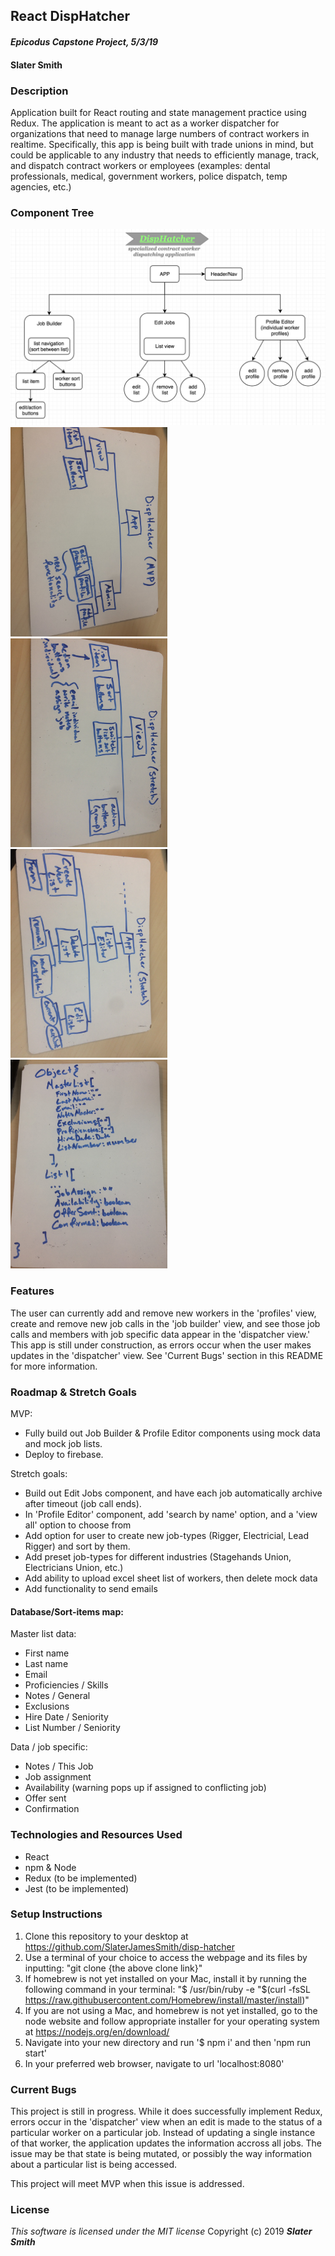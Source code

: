 ## React DispHatcher
#### _Epicodus Capstone Project, 5/3/19_

#### Slater Smith

### Description

Application built for React routing and state management practice using Redux. The application is meant to act as a worker dispatcher for organizations that need to manage large numbers of contract workers in realtime. Specifically, this app is being built with trade unions in mind, but could be applicable to any industry that needs to efficiently manage, track, and dispatch contract workers or employees (examples: dental professionals, medical, government workers, police dispatch, temp agencies, etc.)

### Component Tree

![Component Tree](./src/assets/images/disphatcher-tree.png)
<img src="./src/assets/images/wb1.JPG" alt="Whiteboarding" width="49.75%"/>
<img src="./src/assets/images/wb2.JPG" alt="Whiteboarding" width="49.75%"/>
<img src="./src/assets/images/wb3.JPG" alt="Whiteboarding" width="49.75%"/>
<img src="./src/assets/images/wb4.JPG" alt="Whiteboarding" width="49.75%"/>

### Features
The user can currently add and remove new workers in the 'profiles' view, create and remove new job calls in the 'job builder' view, and see those job calls and members with job specific data appear in the 'dispatcher view.' This app is still under construction, as errors occur when the user makes updates in the 'dispatcher' view. See 'Current Bugs' section in this README for more information.

### Roadmap & Stretch Goals
MVP:
- Fully build out Job Builder & Profile Editor components using mock data and mock job lists.
- Deploy to firebase.

Stretch goals:
- Build out Edit Jobs component, and have each job automatically archive after timeout (job call ends).
- In 'Profile Editor' component, add 'search by name' option, and a 'view all' option to choose from
- Add option for user to create new job-types (Rigger, Electricial, Lead Rigger) and sort by them.
- Add preset job-types for different industries (Stagehands Union, Electricians Union, etc.)
- Add ability to upload excel sheet list of workers, then delete mock data
- Add functionality to send emails

#### Database/Sort-items map:

Master list data:
- First name
- Last name
- Email
- Proficiencies / Skills
- Notes / General
- Exclusions
- Hire Date / Seniority
- List Number / Seniority

Data / job specific:
- Notes / This Job
- Job assignment
- Availability (warning pops up if assigned to conflicting job)
- Offer sent
- Confirmation


### Technologies and Resources Used

* React
* npm & Node
* Redux (to be implemented)
* Jest (to be implemented)

### Setup Instructions

1. Clone this repository to your desktop at https://github.com/SlaterJamesSmith/disp-hatcher
2. Use a terminal of your choice to access the webpage and its files by inputting: "git clone {the above clone link}"
3. If homebrew is not yet installed on your Mac, install it by running the following command in your terminal: "$ /usr/bin/ruby -e "$(curl -fsSL https://raw.githubusercontent.com/Homebrew/install/master/install)"
4. If you are not using a Mac, and homebrew is not yet installed, go to the node website and follow appropriate installer for your operating system at https://nodejs.org/en/download/
5. Navigate into your new directory and run '$ npm i' and then 'npm run start'
6. In your preferred web browser, navigate to url 'localhost:8080'

### Current Bugs
This project is still in progress. While it does successfully implement Redux, errors occur in the 'dispatcher' view when an edit is made to the status of a particular worker on a particular job. Instead of updating a single instance of that worker, the application updates the information accross all jobs. The issue may be that state is being mutated, or possibly the way information about a particular list is being accessed.

This project will meet MVP when this issue is addressed. 


### License

*This software is licensed under the MIT license*
Copyright (c) 2019 **_Slater Smith_**
